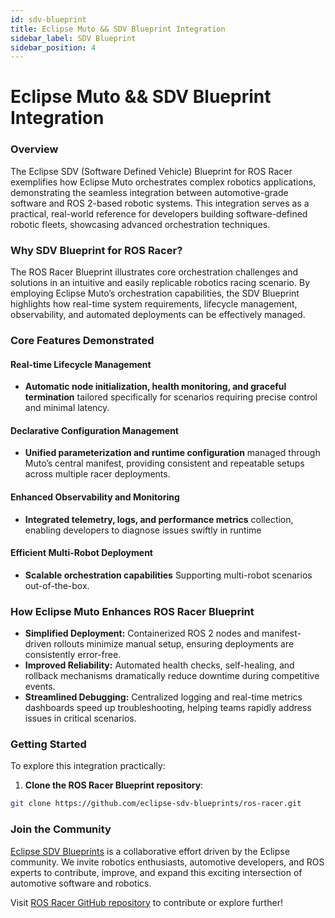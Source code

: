 ```yaml
---
id: sdv-blueprint
title: Eclipse Muto && SDV Blueprint Integration
sidebar_label: SDV Blueprint
sidebar_position: 4
---
```


# Eclipse Muto && SDV Blueprint Integration


### Overview

The Eclipse SDV (Software Defined Vehicle) Blueprint for ROS Racer exemplifies how Eclipse Muto orchestrates complex robotics applications, demonstrating the seamless integration between automotive-grade software and ROS 2-based robotic systems. This integration serves as a practical, real-world reference for developers building software-defined robotic fleets, showcasing advanced orchestration techniques.

### Why SDV Blueprint for ROS Racer?

The ROS Racer Blueprint illustrates core orchestration challenges and solutions in an intuitive and easily replicable robotics racing scenario. By employing Eclipse Muto’s orchestration capabilities, the SDV Blueprint highlights how real-time system requirements, lifecycle management, observability, and automated deployments can be effectively managed.

### Core Features Demonstrated

#### Real-time Lifecycle Management

* **Automatic node initialization, health monitoring, and graceful termination** tailored specifically for scenarios requiring precise control and minimal latency.

#### Declarative Configuration Management

* **Unified parameterization and runtime configuration** managed through Muto’s central manifest, providing consistent and repeatable setups across multiple racer deployments.

#### Enhanced Observability and Monitoring

* **Integrated telemetry, logs, and performance metrics** collection, enabling developers to diagnose issues swiftly in runtime

#### Efficient Multi-Robot Deployment

* **Scalable orchestration capabilities** Supporting multi-robot scenarios out-of-the-box.

### How Eclipse Muto Enhances ROS Racer Blueprint

* **Simplified Deployment:** Containerized ROS 2 nodes and manifest-driven rollouts minimize manual setup, ensuring deployments are consistently error-free.
* **Improved Reliability:** Automated health checks, self-healing, and rollback mechanisms dramatically reduce downtime during competitive events.
* **Streamlined Debugging:** Centralized logging and real-time metrics dashboards speed up troubleshooting, helping teams rapidly address issues in critical scenarios.

### Getting Started

To explore this integration practically:

1. **Clone the ROS Racer Blueprint repository**:

```bash
git clone https://github.com/eclipse-sdv-blueprints/ros-racer.git
```


### Join the Community

[Eclipse SDV Blueprints](https://sdv-blueprints.eclipse.dev/) is a collaborative effort driven by the Eclipse community. We invite robotics enthusiasts, automotive developers, and ROS experts to contribute, improve, and expand this exciting intersection of automotive software and robotics.

Visit [ROS Racer GitHub repository](https://github.com/eclipse-sdv-blueprints/ros-racer) to contribute or explore further!
